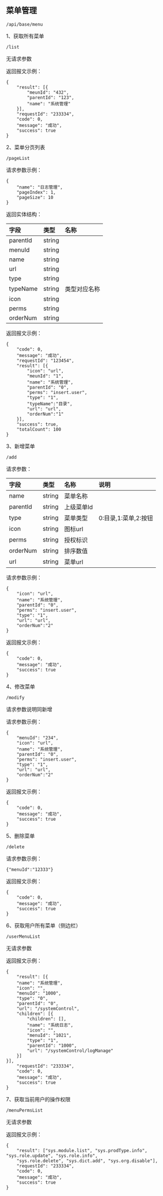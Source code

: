 ## 菜单管理

```
/api/base/menu
```

1、获取所有菜单

```
/list
```

无请求参数

返回报文示例：

```
{
    "result": [{
        "meunId": "432",
        "parentId": "123",
        "name": "系统管理"
    }],
    "requestId": "233334",
    "code": 0,
    "message": "成功",
    "success": true
}
```

2、菜单分页列表

```
/pageList
```

请求参数示例：

```
{
    "name": "日志管理",
    "pageIndex": 1,
    "pageSize": 10
}
```

返回实体结构：

| 字段 | 类型 | 名称 |
| :--- | :--- | :--- |
| parentId | string |  |
| menuId | string |  |
| name | string |  |
| url | string |  |
| type | string |  |
| typeName | string | 类型对应名称 |
| icon | string |  |
| perms | string |  |
| orderNum | string |  |

返回报文示例：

```
{
    "code": 0,
    "message": "成功",
    "requestId": "123454",
    "result": [{
        "icon": "url",
        "meunId": "1",
        "name": "系统管理",
        "parentId": "0",
        "perms": "insert.user",
        "type": "1",
        "typeName":"目录",
        "url": "url",
        "orderNum":"1"
    }],
    "success": true,
    "totalCount": 100
}
```

3、新增菜单

```
/add
```

请求参数：

| 字段 | 类型 | 名称 | 说明 |
| :--- | :--- | :--- | :--- |
| name | string | 菜单名称 |  |
| parentId | string | 上级菜单Id |  |
| type | string | 菜单类型 | 0:目录,1:菜单,2:按钮 |
| icon | string | 图标url |  |
| perms | string | 授权标识 |  |
| orderNum | string | 排序数值 |  |
| url | string | 菜单url |  |

请求参数示例：

```
{
    "icon": "url",
    "name": "系统管理",
    "parentId": "0",
    "perms": "insert.user",
    "type": "1",
    "url": "url",
    "orderNum":"2"
}
```

返回报文示例：

```
{
    "code": 0,
    "message": "成功",
    "success": true
}
```

4、修改菜单

```
/modify
```

请求参数说明同新增

请求参数示例：

```
{
    "menuId": "234",
    "icon": "url",
    "name": "系统管理",
    "parentId": "0",
    "perms": "insert.user",
    "type": "1",
    "url": "url",
    "orderNum":"2"
}
```

返回报文示例：

```
{
    "code": 0,
    "message": "成功",
    "success": true
}
```

5、删除菜单

```
/delete
```

请求参数示例：

```
{"menuId":"12333"}
```

返回报文示例：

```
{
    "code": 0,
    "message": "成功",
    "success": true
}
```

6、获取用户所有菜单（侧边栏）

```
/userMenuList
```

无请求参数

返回报文示例：

```
{
    "result": [{
    "name": "系统管理",
    "icon": "",
    "menuId": "1000",
    "type": "0",
    "parentId": "0",
    "url": "/systemControl",
    "children": [{
        "children": [],
        "name": "系统日志",
        "icon": "",
        "menuId": "1021",
        "type": "1",
        "parentId": "1000",
        "url": "/systemControl/logManage"
    }]
}],
    "requestId": "233334",
    "code": 0,
    "message": "成功",
    "success": true
}
```

7、获取当前用户的操作权限

```
/menuPermsList
```

无请求参数



返回报文示例：

```
{
    "result": ["sys.module.list", "sys.prodType.info", "sys.role.update", "sys.role.info", 
    "sys.role.delete", "sys.dict.add", "sys.org.disable"],
    "requestId": "233334",
    "code": 0,
    "message": "成功",
    "success": true
}
```



